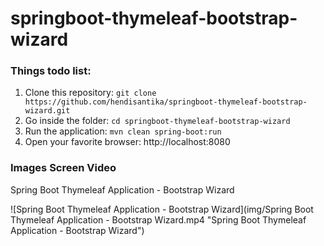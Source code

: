# springboot-thymeleaf-bootstrap-wizard
### Things todo list:
1. Clone this repository: `git clone https://github.com/hendisantika/springboot-thymeleaf-bootstrap-wizard.git`
2. Go inside the folder: `cd springboot-thymeleaf-bootstrap-wizard`
3. Run the application: `mvn clean spring-boot:run`
4. Open your favorite browser: http://localhost:8080

### Images Screen Video

Spring Boot Thymeleaf Application - Bootstrap Wizard

![Spring Boot Thymeleaf Application - Bootstrap Wizard](img/Spring Boot Thymeleaf Application - Bootstrap Wizard.mp4 "Spring Boot Thymeleaf Application - Bootstrap Wizard")